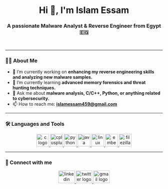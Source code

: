 

<h1 align="center">
  Hi 👋, I'm Islam Essam
</h1>

<h3 align="center">
  A passionate Malware Analyst & Reverse Engineer from Egypt 🇪🇬
</h3>

<br>

---

### 👨‍💻 About Me

- 🔭 I’m currently working on **enhancing my reverse engineering skills and analyzing new malware samples.**
- 🌱 I’m currently learning **advanced memory forensics and threat hunting techniques.**
- 💬 Ask me about **malware analysis, C/C++, Python, or anything related to cybersecurity.**
- 📫 How to reach me: **islamessam459@gmail.com**

---

### 🛠️ Languages and Tools

<p align="center">
  <a href="https://www.cprogramming.com/" target="_blank" rel="noreferrer">
    <img src="https://cdn.jsdelivr.net/gh/devicons/devicon/icons/c/c-original.svg" height="40" alt="c logo" />
  </a>
  <a href="https://www.w3schools.com/cpp/" target="_blank" rel="noreferrer">
    <img src="https://cdn.jsdelivr.net/gh/devicons/devicon/icons/cplusplus/cplusplus-line.svg" height="40" alt="cplusplus logo" />
  </a>
  <a href="https://www.python.org" target="_blank" rel="noreferrer">
    <img src="https://cdn.jsdelivr.net/gh/devicons/devicon/icons/python/python-original.svg" height="40" alt="python logo" />
  </a>
  <a href="https://www.java.com" target="_blank" rel="noreferrer">
    <img src="https://cdn.jsdelivr.net/gh/devicons/devicon/icons/java/java-original.svg" height="40" alt="java logo" />
  </a>
  <a href="https://www.linux.org/" target="_blank" rel="noreferrer">
    <img src="https://cdn.jsdelivr.net/gh/devicons/devicon/icons/linux/linux-original.svg" height="40" alt="linux logo" />
  </a>
  <a href="https://www.embeddedc.com/" target="_blank" rel="noreferrer">
    <img src="https://cdn.jsdelivr.net/gh/devicons/devicon/icons/embeddedc/embeddedc-original.svg" height="40" alt="embeddedc logo" />
  </a>
  <a href="https://filezilla-project.org/" target="_blank" rel="noreferrer">
    <img src="https://cdn.jsdelivr.net/gh/devicons/devicon/icons/filezilla/filezilla-plain.svg" height="40" alt="filezilla logo" />
  </a>
</p>

---

### 🔗 Connect with me

<p align="center">
  <a href="https://www.linkedin.com/in/islam-3ssvm/" target="_blank">
    <img src="https://raw.githubusercontent.com/maurodesouza/profile-readme-generator/master/src/assets/icons/social/linkedin/default.svg" width="52" height="40" alt="linkedin logo" />
  </a>
  <a href="https://twitter.com/Islam11Essam" target="_blank">
    <img src="https://raw.githubusercontent.com/maurodesouza/profile-readme-generator/master/src/assets/icons/social/twitter/default.svg" width="52" height="40" alt="twitter logo" />
  </a>
  <a href="mailto:islamessam459@gmail.com" target="_blank">
    <img src="https://raw.githubusercontent.com/maurodesouza/profile-readme-generator/master/src/assets/icons/social/gmail/default.svg" width="52" height="40" alt="gmail logo" />
  </a>
</p>
